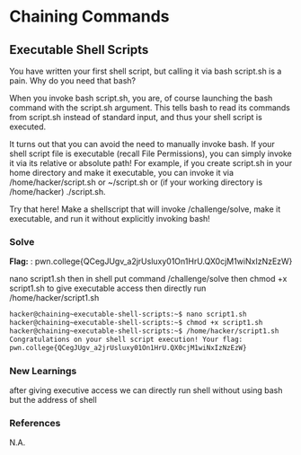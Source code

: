 # Chaining Commands

## Executable Shell Scripts

You have written your first shell script, but calling it via bash script.sh is a pain. Why do you need that bash?

When you invoke bash script.sh, you are, of course launching the bash command with the script.sh argument. This tells bash to read its commands from script.sh instead of standard input, and thus your shell script is executed.

It turns out that you can avoid the need to manually invoke bash. If your shell script file is executable (recall File Permissions), you can simply invoke it via its relative or absolute path! For example, if you create script.sh in your home directory and make it executable, you can invoke it via /home/hacker/script.sh or ~/script.sh or (if your working directory is /home/hacker) ./script.sh.

Try that here! Make a shellscript that will invoke /challenge/solve, make it executable, and run it without explicitly invoking bash!

### Solve
**Flag:** : pwn.college{QCegJUgv_a2jrUsluxy01On1HrU.QX0cjM1wiNxIzNzEzW}

nano script1.sh then in shell put command /challenge/solve then chmod +x script1.sh to give executable access then directly run /home/hacker/script1.sh

```bash
hacker@chaining~executable-shell-scripts:~$ nano script1.sh
hacker@chaining~executable-shell-scripts:~$ chmod +x script1.sh
hacker@chaining~executable-shell-scripts:~$ /home/hacker/script1.sh
Congratulations on your shell script execution! Your flag:
pwn.college{QCegJUgv_a2jrUsluxy01On1HrU.QX0cjM1wiNxIzNzEzW}
```

### New Learnings
after giving executive access we can directly run shell without using bash but the address of shell

### References 
N.A.
